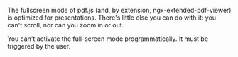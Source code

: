 The fullscreen mode of pdf.js (and, by extension, ngx-extended-pdf-viewer) is optimized for presentations. There's little else you can do with it: you can't scroll, nor can you zoom in or out.

You can't activate the full-screen mode programmatically. It must be triggered by the user.
